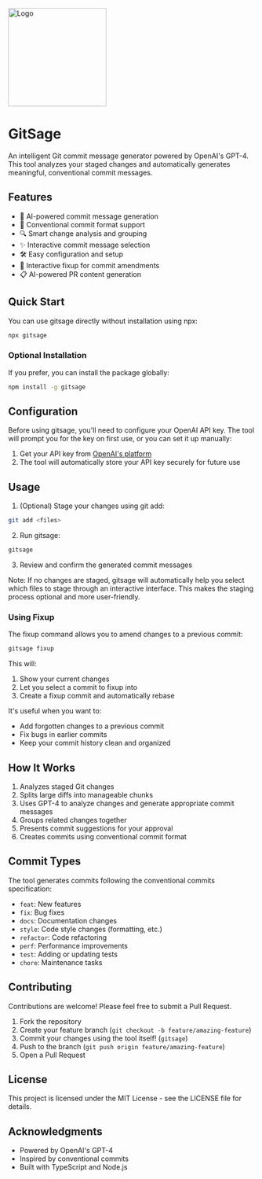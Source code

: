 <picture>
  <source srcset="https://github.com/user-attachments/assets/fbf3f128-e0e6-4ff6-b05c-315521b89749" media="(prefers-color-scheme: dark)">
  <img src="https://github.com/user-attachments/assets/90aa081c-4cce-41fa-9c9b-03bd908a8b20" alt="Logo" width="200">
</picture>

# GitSage

An intelligent Git commit message generator powered by OpenAI's GPT-4. This tool analyzes your staged changes and automatically generates meaningful, conventional commit messages.

## Features

- 🤖 AI-powered commit message generation
- 📝 Conventional commit format support
- 🔍 Smart change analysis and grouping
- ✨ Interactive commit message selection
- 🛠️ Easy configuration and setup
- 🔄 Interactive fixup for commit amendments
- 📋 AI-powered PR content generation

## Quick Start

You can use gitsage directly without installation using npx:

```bash
npx gitsage
```

### Optional Installation

If you prefer, you can install the package globally:

```bash
npm install -g gitsage
```

## Configuration

Before using gitsage, you'll need to configure your OpenAI API key. The tool will prompt you for the key on first use, or you can set it up manually:

1. Get your API key from [OpenAI's platform](https://platform.openai.com/)
2. The tool will automatically store your API key securely for future use

## Usage

1. (Optional) Stage your changes using git add:
```bash
git add <files>
```

2. Run gitsage:
```bash
gitsage
```

3. Review and confirm the generated commit messages

Note: If no changes are staged, gitsage will automatically help you select which files to stage through an interactive interface. This makes the staging process optional and more user-friendly.

### Using Fixup

The fixup command allows you to amend changes to a previous commit:

```bash
gitsage fixup
```

This will:
1. Show your current changes
2. Let you select a commit to fixup into
3. Create a fixup commit and automatically rebase

It's useful when you want to:
- Add forgotten changes to a previous commit
- Fix bugs in earlier commits
- Keep your commit history clean and organized

## How It Works

1. Analyzes staged Git changes
2. Splits large diffs into manageable chunks
3. Uses GPT-4 to analyze changes and generate appropriate commit messages
4. Groups related changes together
5. Presents commit suggestions for your approval
6. Creates commits using conventional commit format

## Commit Types

The tool generates commits following the conventional commits specification:

- `feat`: New features
- `fix`: Bug fixes
- `docs`: Documentation changes
- `style`: Code style changes (formatting, etc.)
- `refactor`: Code refactoring
- `perf`: Performance improvements
- `test`: Adding or updating tests
- `chore`: Maintenance tasks

## Contributing

Contributions are welcome! Please feel free to submit a Pull Request.

1. Fork the repository
2. Create your feature branch (`git checkout -b feature/amazing-feature`)
3. Commit your changes using the tool itself! (`gitsage`)
4. Push to the branch (`git push origin feature/amazing-feature`)
5. Open a Pull Request

## License

This project is licensed under the MIT License - see the LICENSE file for details.

## Acknowledgments

- Powered by OpenAI's GPT-4
- Inspired by conventional commits
- Built with TypeScript and Node.js

